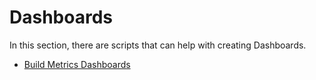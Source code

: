 # Dashboards
In this section, there are scripts that can help with creating Dashboards.

* [Build Metrics Dashboards](https://github.com/JayWitt/AzureOperationGuide/tree/master/Dashboards/BuildDashboard.md)
